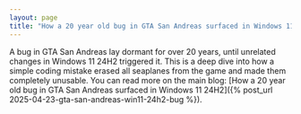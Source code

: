 ```yaml
---
layout: page
title: "How a 20 year old bug in GTA San Andreas surfaced in Windows 11 24H2"
---
```


A bug in GTA San Andreas lay dormant for over 20 years, until unrelated changes in Windows 11 24H2 triggered it.
This is a deep dive into how a simple coding mistake erased all seaplanes from the game and made them completely unusable.
You can read more on the main blog: [How a 20 year old bug in GTA San Andreas surfaced in Windows 11 24H2]({% post_url 2025-04-23-gta-san-andreas-win11-24h2-bug %}).
